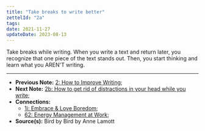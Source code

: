 ```yaml
---
title: "Take breaks to write better"
zettelId: "2a"
tags:
date: 2021-11-27
updateDate: 2023-08-13
---
```


Take breaks while writing. When you write a text and return later, you recognize that one piece of the text stands out. Then, you start thinking and learn what you AREN'T writing.

---

- **Previous Note:** [2: How to Improve Writing](/notes/2/);
- **Next Note:** [2b: How to get rid of distractions in your head while you write](/notes/2b/);
- **Connections:**
  - [1i: Embrace & Love Boredom](/notes/1i/);
  - [62: Energy Management at Work](/notes/62/);
- **Source(s):** Bird by Bird by Anne Lamott

